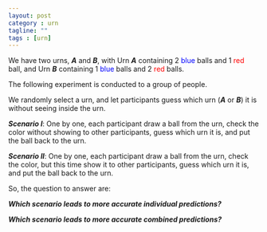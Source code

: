 ```yaml
---
layout: post
category : urn
tagline: ""
tags : [urn]
---
```


We have two urns, ***A*** and ***B***, with Urn ***A*** containing 2 <font color='blue'>blue</font> balls and 1 <font color='red'>red</font> ball, and Urn ***B*** containing 1 <font color='blue'>blue</font> balls and 2 <font color='red'>red</font> balls. 

The following experiment is conducted to a group of people.

We randomly select a urn, and let participants guess which urn (***A*** or ***B***) it is without seeing inside the urn.

***Scenario I***:
One by one, each participant draw a ball from the urn, check the color without showing to other participants, guess which urn it is, and put the ball back to the urn.

***Scenario II***:
One by one, each participant draw a ball from the urn, check the color, but this time show it to other participants, guess which urn it is, and put the ball back to the urn.

So, the question to answer are:
 
***Which scenario leads to more accurate individual predictions?***

***Which scenario leads to more accurate combined predictions?***
